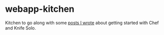 # webapp-kitchen

Kitchen to go along with some [posts I wrote](http://adamvduke.com/2015/11/16/getting-started-with-chef-solo-and-knife-solo-on-ubuntu.html) about getting started with Chef and Knife Solo.
